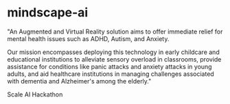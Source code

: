 # mindscape-ai

"An Augmented and Virtual Reality solution aims to offer immediate relief for mental health issues such as ADHD, Autism, and Anxiety. 

Our mission encompasses deploying this technology in early childcare and educational institutions to alleviate sensory overload in classrooms, provide assistance for conditions like panic attacks and anxiety attacks in young adults, and aid healthcare institutions in managing challenges associated with dementia and Alzheimer's among the elderly."

Scale AI Hackathon 
